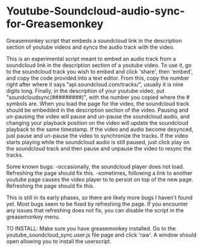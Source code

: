 # Youtube-Soundcloud-audio-sync-for-Greasemonkey
Greasemonkey script that embeds a soundcloud link in the description section of youtube videos and syncs the audio track with the video.

  This is an experimental script meant to embed an audio track from a soundcloud link in the description section of a youtube video. To use it, go to the soundcloud track you wish to embed and click 'share', then 'embed', and copy the code provided into a text editor. From this, copy the number right after where it says "api.soundcloud.com/tracks/", usually it is nine digits long. Finally, in the description of your youtube video, put "soundcloudsync(#########)", with the number you copied where the # symbols are.
  When you load the page for the video, the soundcloud track should be embedded in the description section of the video. Pausing and un-pausing the video will pause and un-pause the soundcloud audio, and changing your playback position on the video will update the soundcloud playback to the same timestamp. If the video and audio become desynced, just pause and un-pause the video to synchronize the tracks. If the video starts playing while the soundcloud audio is still paused, just click play on the soundcloud track and then pause and unpause the video to resync the tracks.

 Some known bugs:
 -occasionally, the soundcloud player does not load. Refreshing the page should fix this.
 -sometimes, following a link to another youtube page causes the video player to to persist on top of the new page. Refreshing the page should fix this.

This is still in its early phases, so there are likely more bugs I haven't found yet. Most bugs seem to be fixed by refreshing the page. If you encounter any issues that refreshing does not fix, you can disable the script in the greasemonkey menu.

TO INSTALL:
Make sure you have greasemonkey installed. Go to the youtube_soundcloud_sync.user.js file page and click 'raw'. A window should open allowing you to install the userscript.

